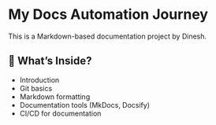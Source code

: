 # My Docs Automation Journey

This is a Markdown-based documentation project by Dinesh.

## 📘 What’s Inside?

- Introduction
- Git basics
- Markdown formatting
- Documentation tools (MkDocs, Docsify)
- CI/CD for documentation
